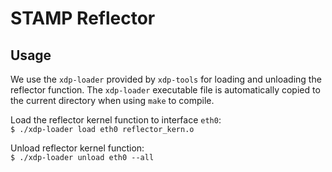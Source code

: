 # STAMP Reflector

## Usage
We use the `xdp-loader` provided by `xdp-tools` for loading and unloading the reflector function. The `xdp-loader` executable file is automatically copied to the current directory when using `make` to compile. 

Load the reflector kernel function to interface `eth0`:<br/>
`$ ./xdp-loader load eth0 reflector_kern.o`

Unload reflector kernel function:<br/>
`$ ./xdp-loader unload eth0 --all`
